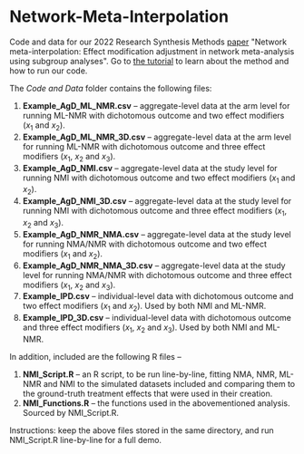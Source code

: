 # Network-Meta-Interpolation
Code and data for our 2022 Research Synthesis Methods [paper](https://onlinelibrary.wiley.com/doi/full/10.1002/jrsm.1608) "Network meta-interpolation: Effect modification adjustment in network meta-analysis using subgroup analyses". Go to [the tutorial](https://oharari.github.io/Network-Meta-Interpolation/) to learn about the method and how to run our code.

The *Code and Data* folder contains the following files:
1. **Example_AgD_ML_NMR.csv** – aggregate-level data at the arm level for running ML-NMR with dichotomous outcome and two effect modifiers ($x_1$ and $x_2$).
2. **Example_AgD_ML_NMR_3D.csv** – aggregate-level data at the arm level for running ML-NMR with dichotomous outcome and three effect modifiers ($x_1$, $x_2$ and $x_3$).
3. **Example_AgD_NMI.csv** – aggregate-level data at the study level for running NMI with dichotomous outcome and two effect modifiers ($x_1$ and $x_2$).
4. **Example_AgD_NMI_3D.csv** – aggregate-level data at the study level for running NMI with dichotomous outcome and three effect modifiers ($x_1$, $x_2$ and $x_3$).
5. **Example_AgD_NMR_NMA.csv** – aggregate-level data at the study level for running NMA/NMR with dichotomous outcome and two effect modifiers ($x_1$ and $x_2$).
6. **Example_AgD_NMR_NMA_3D.csv** – aggregate-level data at the study level for running NMA/NMR with dichotomous outcome and three effect modifiers ($x_1$, $x_2$ and $x_3$).
7. **Example_IPD.csv** – individual-level data with dichotomous outcome and two effect modifiers ($x_1$ and $x_2$). Used by both NMI and ML-NMR.
8. **Example_IPD_3D.csv** – individual-level data with dichotomous outcome and three effect modifiers ($x_1$, $x_2$ and $x_3$). Used by both NMI and ML-NMR.

In addition, included are the following R files – 
1. **NMI_Script.R** – an R script, to be run line-by-line, fitting NMA, NMR, ML-NMR and NMI to the simulated datasets included and comparing them to the ground-truth treatment effects that were used in their creation.  
2. **NMI_Functions.R** – the functions used in the abovementioned analysis. Sourced by NMI_Script.R.

Instructions: keep the above files stored in the same directory, and run NMI_Script.R line-by-line for a full demo. 
